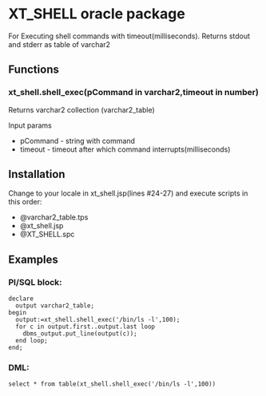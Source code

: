 XT_SHELL oracle package
=============

For Executing shell commands with timeout(milliseconds).
Returns stdout and stderr as table of varchar2

Functions
-------

### xt_shell.shell_exec(pCommand in varchar2,timeout in number)

Returns varchar2 collection (varchar2_table)

Input params

* pCommand - string with command 
* timeout - timeout after which command interrupts(milliseconds)

Installation
-------

Change to your locale in xt_shell.jsp(lines #24-27) and execute scripts in this order:

* @varchar2_table.tps
* @xt_shell.jsp
* @XT_SHELL.spc

Examples
-------

### Pl/SQL block:

    declare
      output varchar2_table;
    begin
      output:=xt_shell.shell_exec('/bin/ls -l',100);
      for c in output.first..output.last loop
        dbms_output.put_line(output(c));
      end loop;
    end;

### DML:

    select * from table(xt_shell.shell_exec('/bin/ls -l',100))
